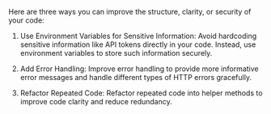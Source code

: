 
Here are three ways you can improve the structure, clarity, or security of your code:

1. Use Environment Variables for Sensitive Information: Avoid hardcoding sensitive information like API tokens directly in your code. Instead, use environment variables to store such information securely.

2. Add Error Handling: Improve error handling to provide more informative error messages and handle different types of HTTP errors gracefully.

3. Refactor Repeated Code: Refactor repeated code into helper methods to improve code clarity and reduce redundancy.